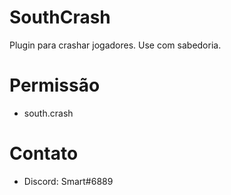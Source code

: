 # SouthCrash
Plugin para crashar jogadores. Use com sabedoria.

# Permissão
- south.crash

# Contato
- Discord: Smart#6889
